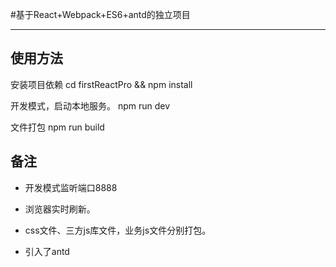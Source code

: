 #基于React+Webpack+ES6+antd的独立项目

----------

## 使用方法



安装项目依赖
cd firstReactPro && npm install

开发模式，启动本地服务。
npm run dev

文件打包
npm run build

## 备注

- 开发模式监听端口8888

- 浏览器实时刷新。

- css文件、三方js库文件，业务js文件分别打包。

- 引入了antd
